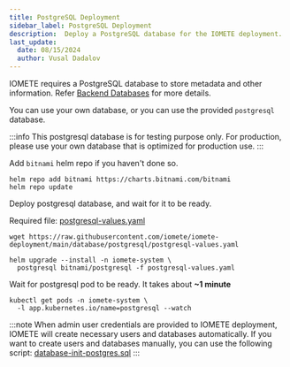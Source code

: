 ```yaml
---
title: PostgreSQL Deployment
sidebar_label: PostgreSQL Deployment
description:  Deploy a PostgreSQL database for the IOMETE deployment.
last_update:
  date: 08/15/2024
  author: Vusal Dadalov
---
```


IOMETE requires a PostgreSQL database to store metadata and other information. Refer [Backend Databases](/deployment/backend-databases) for more details.

You can use your own database, or you can use the provided `postgresql` database.

:::info
This postgresql database is for testing purpose only. For production, please use your own database that is optimized for production use.
:::

Add `bitnami` helm repo if you haven't done so.

```shell showLineNumbers
helm repo add bitnami https://charts.bitnami.com/bitnami
helm repo update
```

Deploy postgresql database, and wait for it to be ready.

Required file: [postgresql-values.yaml](https://github.com/iomete/iomete-deployment/blob/main/database/postgresql/postgresql-values.yaml)

```shell showLineNumbers
wget https://raw.githubusercontent.com/iomete/iomete-deployment/main/database/postgresql/postgresql-values.yaml

helm upgrade --install -n iomete-system \
  postgresql bitnami/postgresql -f postgresql-values.yaml
```

Wait for postgresql pod to be ready. It takes about **~1 minute**

```shell showLineNumbers
kubectl get pods -n iomete-system \
  -l app.kubernetes.io/name=postgresql --watch
```

:::note
When admin user credentials are provided to IOMETE deployment, IOMETE will create necessary users and databases automatically. If you want to create users and databases manually, you can use the following script:
[database-init-postgres.sql](https://github.com/iomete/iomete-deployment/blob/main/database/postgresql/database-init-postgres.sql)
:::